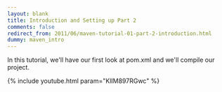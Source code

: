 ```yaml
---
layout: blank
title: Introduction and Setting up Part 2
comments: false
redirect_from: 2011/06/maven-tutorial-01-part-2-introduction.html
dummy: maven_intro
---
```


In this tutorial, we'll have our first look at pom.xml and we'll compile our project.

{% include youtube.html param="KlIM897RGwc" %}

